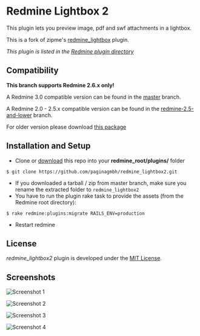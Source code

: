 Redmine Lightbox 2
==================

This plugin lets you preview image, pdf and swf attachments in a lightbox.

This is a fork of zipme's [redmine_lightbox](https://github.com/zipme/redmine_lightbox) plugin.

*This plugin is listed in the [Redmine plugin directory](http://www.redmine.org/plugins/redmine_lightbox2)*


Compatibility
-------------

**This branch supports Redmine 2.6.x only!**

A Redmine 3.0 compatible version can be found in the [master](https://github.com/paginagmbh/redmine_lightbox2/tree/master) branch.

A Redmine 2.0 - 2.5.x compatible version can be found in the [redmine-2.5-and-lower](https://github.com/paginagmbh/redmine_lightbox2/tree/redmine-2.5-and-lower) branch.

For older version please download [this package](https://github.com/paginagmbh/redmine_lightbox2/zipball/7cd1d66d54f267015dcd0b0d0eadab251918de1d)


Installation and Setup
----------------------

* Clone or [download](https://github.com/paginagmbh/redmine_lightbox2/releases) this repo into your **redmine_root/plugins/** folder
```
$ git clone https://github.com/paginagmbh/redmine_lightbox2.git
```
* If you downloaded a tarball / zip from master branch, make sure you rename the extracted folder to `redmine_lightbox2`
* You have to run the plugin rake task to provide the assets (from the Redmine root directory):
```
$ rake redmine:plugins:migrate RAILS_ENV=production
```
* Restart redmine


License
-------

*redmine_lightbox2* plugin is developed under the [MIT License](LICENCE).


Screenshots
-----------

![Screenshot 1](http://img.skitch.com/20110303-gj7p1qyb984s1yjn1takdfsid7.medium.jpg)

![Screenshot 2](http://img.skitch.com/20110303-pufurh8rw42kin8h2jgjxu1nee.medium.jpg)

![Screenshot 3](http://img.skitch.com/20110303-q2bqemgwccnfqdtt7shimguwm7.medium.jpg) 

![Screenshot 4](http://img.skitch.com/20110401-c5fx2ccgb1bg64ydhfemurqqch.medium.jpg) 
